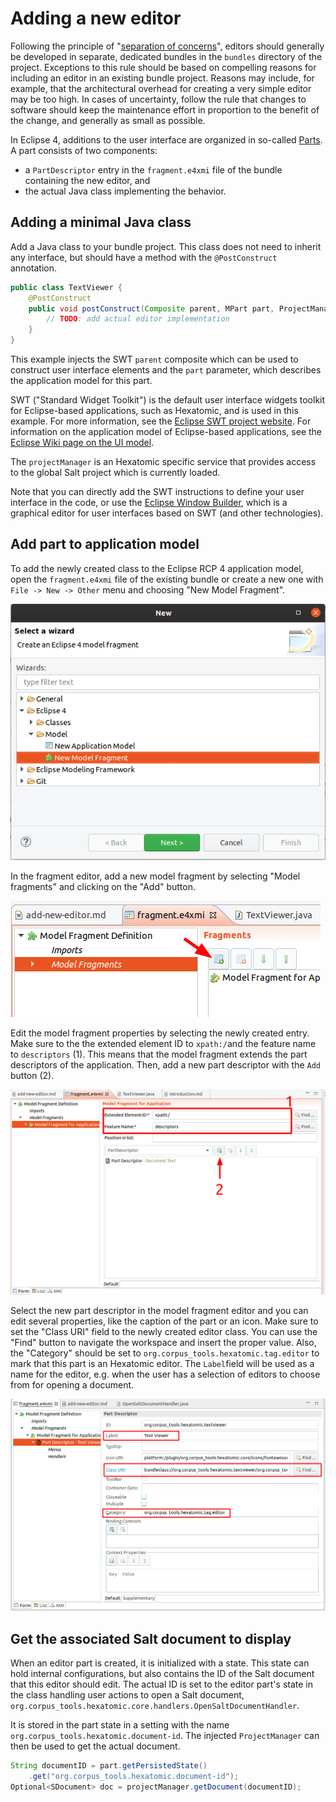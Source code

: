 # Adding a new editor

Following the principle of "[separation of concerns](https://en.wikipedia.org/wiki/Separation_of_concerns)", editors should generally be developed in separate, dedicated bundles in the `bundles` directory of the project.
Exceptions to this rule should be based on compelling reasons for including an editor in an existing bundle project.
Reasons may include, for example, that the architectural overhead for creating a very simple editor may be too high.
In cases of uncertainty, follow the rule that changes to software should keep the maintenance effort in proportion to the benefit of the change, and generally as small as possible.

In Eclipse 4, additions to the user interface are organized in so-called [Parts](http://web.archive.org/web/20190807184652/https://www.vogella.com/tutorials/EclipseRCP/article.html#parts).
A part consists of two components:

- a `PartDescriptor` entry in the `fragment.e4xmi` file of the bundle containing the new editor, and 
- the actual Java class implementing the behavior.

## Adding a minimal Java class

Add a Java class to your bundle project.
This class does not need to inherit any interface, but should have a method with the `@PostConstruct` annotation.
```java
public class TextViewer {
	@PostConstruct
	public void postConstruct(Composite parent, MPart part, ProjectManager projectManager) { 
		// TODO: add actual editor implementation
	}
}
```
This example injects the SWT `parent` composite which can be used to construct user interface elements and the `part` parameter, which describes the application model for this part.

SWT ("Standard Widget Toolkit") is the default user interface widgets toolkit for Eclipse-based applications, such as Hexatomic, and is used in this example.
For more information, see the [Eclipse SWT project website](http://web.archive.org/web/20191025084609/https://www.eclipse.org/swt/).
For information on the application model of Eclipse-based applications, see the [Eclipse Wiki page on the UI model](https://web.archive.org/web/20180128210911/https://wiki.eclipse.org/Eclipse4/RCP/Modeled_UI).

The `projectManager` is an Hexatomic specific service that provides access to the global Salt project which is currently loaded.

Note that you can directly add the SWT instructions to define your user interface in the code, or use the [Eclipse Window Builder](https://www.eclipse.org/windowbuilder/), which is a graphical editor for user interfaces based on SWT (and other technologies).

## Add part to application model

To add the newly created class to the Eclipse RCP 4 application model, open the `fragment.e4xmi` file of the existing bundle or create a new one with `File -> New -> Other` menu and choosing "New Model Fragment".

![Adding a new fragment model file](./new-model-fragment-file.png)

In the fragment editor, add a new model fragment by selecting "Model fragments" and clicking on the "Add" button.

![Adding a new model fragment in the editor](./new-model-fragment.png)

Edit the model fragment properties by selecting the newly created entry.
Make sure to the the extended element ID to `xpath:/`and the feature name to `descriptors` (1).
This means that the model fragment extends the part descriptors of the application.
Then, add a new part descriptor with the `Add` button (2). 

![Edit model fragment properties](./add-model-fragment-descriptor.png)

Select the new part descriptor in the model fragment editor and you can edit several properties, like the caption of the part or an icon.
Make sure to set the "Class URI" field to the newly created editor class.
You can use the "Find" button to navigate the workspace and insert the proper value.
Also, the "Category" should be set to `org.corpus_tools.hexatomic.tag.editor` to mark that this part is an Hexatomic editor. 
The `Label`field will be used as a name for the editor, e.g. when the user has a selection of editors to choose from for opening a document.

![Part descriptor general properties](./part-descriptor-class.png)


## Get the associated Salt document to display

When an editor part is created, it is initialized with a state. 
This state can hold internal configurations, but also contains the ID of the Salt document that this editor should edit.
The actual ID is set to the editor part's state in the class handling user actions to open a Salt document, `org.corpus_tools.hexatomic.core.handlers.OpenSaltDocumentHandler`.
<!-- TODO Add link to API docs for this class on GitHub Pages once they exist. -->
It is stored in the part state in a setting with the name `org.corpus_tools.hexatomic.document-id`.
The injected `ProjectManager` can then be used to get the actual document.

```java
String documentID = part.getPersistedState()
	.get("org.corpus_tools.hexatomic.document-id");
Optional<SDocument> doc = projectManager.getDocument(documentID);
```
